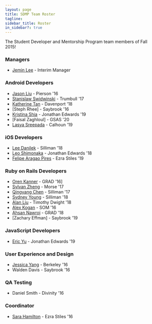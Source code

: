 ```yaml
---
layout: page
title: SDMP Team Roster
tagline:
sidebar_title: Roster
in_sidebar?: true
---
```


The Student Developer and Mentorship Program team members of Fall 2015!

### Managers
- [Jemin Lee](https://github.com/jeminlee) - Interim Manager

### Android Developers
- [Jason Liu](https://github.com/jasonkliu) - Pierson '16
- [Stanislaw Swidwinski](https://github.com/Ebstein) - Trumbull '17
- [Katherine Tan](https://github.com/katkaytee) - Davenport '18
- [Steph Rhee] - Saybrook '16
- [Kristina Shia](https://github.com/kshia) - Jonathan Edwards '19
- [Faisal Zaghloul] - GSAS '20
- [Lasya Sreepada](https://github.com/lasyasreepada) - Calhoun '19

### iOS Developers
- [Lee Danilek](https://github.com/ldanilek) - Silliman '18
- [Leo Shimonaka](https://github.com/LeoShimonaka) - Jonathan Edwards '18
- [Felipe Aragao Pires](https://github.com/f03lipe) - Ezra Stiles '19

### Ruby on Rails Developers
- [Oren Kanner](https://github.com/orenyk) - GRAD '16]
- [Sylvan Zheng](https://github.com/squidgetx) - Morse '17
- [Qingyang Chen](https://github.com/coollog) - Silliman '17
- [Sydney Young](https://github.com/esoterik) - Silliman '18
- [Alan Liu](https://github.com/AlanLiu96) - Timothy Dwight '18
- [Alex Kogan](https://github.com/alex-kogan) - SOM '16
- [Ahsan Nawroj](https://github.com/ahsan0160) - GRAD '18
- [Zachary Effman] - Saybrook '19

### JavaScript Developers
- [Eric Yu](https://github.com/cyrieu) - Jonathan Edwards '19

### User Experience and Design
- [Jessica Yang](https://github.com/krysjez) - Berkeley '16
- Walden Davis - Saybrook '16

### QA Testing
- Daniel Smith - Divinity '16

### Coordinator
- [Sara Hamilton](https://github.com/sarahamilton) - Ezra Stiles '16
